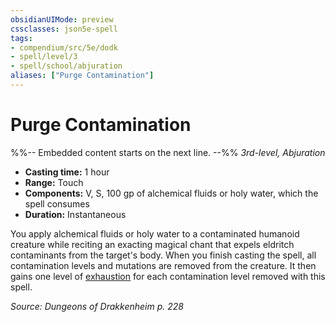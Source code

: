 ```yaml
---
obsidianUIMode: preview
cssclasses: json5e-spell
tags:
- compendium/src/5e/dodk
- spell/level/3
- spell/school/abjuration
aliases: ["Purge Contamination"]
---
```

# Purge Contamination
%%-- Embedded content starts on the next line. --%%
*3rd-level, Abjuration*  

- **Casting time:** 1 hour
- **Range:** Touch
- **Components:** V, S, 100 gp of alchemical fluids or holy water, which the spell consumes
- **Duration:** Instantaneous

You apply alchemical fluids or holy water to a contaminated humanoid creature while reciting an exacting magical chant that expels eldritch contaminants from the target's body. When you finish casting the spell, all contamination levels and mutations are removed from the creature. It then gains one level of [exhaustion](2-Mechanics/CLI/rules/conditions.md#Exhaustion) for each contamination level removed with this spell.

*Source: Dungeons of Drakkenheim p. 228*